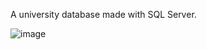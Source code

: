 A university database made with SQL Server.

![image](https://github.com/inTheOctagon/university-db-sql-server/assets/93601245/3390cb9e-a56c-424f-ba3d-eab33be59ac2)

